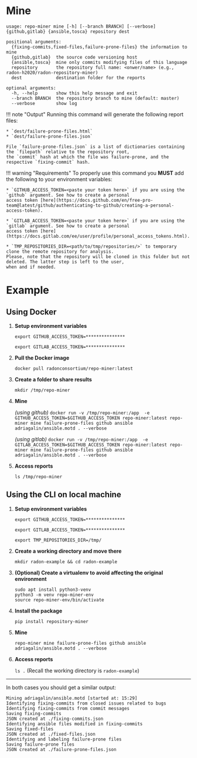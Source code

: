 # Mine

```text
usage: repo-miner mine [-h] [--branch BRANCH] [--verbose] {github,gitlab} {ansible,tosca} repository dest

positional arguments:
  {fixing-commits,fixed-files,failure-prone-files} the information to mine
  {github,gitlab}  the source code versioning host
  {ansible,tosca}  mine only commits modifying files of this language
  repository       the repository full name: <onwer/name> (e.g., radon-h2020/radon-repository-miner) 
  dest             destination folder for the reports

optional arguments:
  -h, --help       show this help message and exit
  --branch BRANCH  the repository branch to mine (default: master)
  --verbose        show log
```

!!! note "Output"
    Running this command will generate the following report files:
    
    * `dest/failure-prone-files.html`
    * `dest/failure-prone-files.json`
    
    File `failure-prone-files.json` is a list of dictionaries containing the `filepath` relative to the repository root,
    the `commit` hash at which the file was failure-prone, and the respective `fixing-commit` hash.

!!! warning "Requirements"
    To properly use this command you **MUST** add the following to your environment variables: 
   
    * `GITHUB_ACCESS_TOKEN=<paste your token here>` if you are using the `github` argument. See how to create a personal 
    access token [here](https://docs.github.com/en/free-pro-team@latest/github/authenticating-to-github/creating-a-personal-access-token).
    
    * `GITLAB_ACCESS_TOKEN=<paste your token here>` if you are using the `gitlab` argument. See how to create a personal 
    access token [here](https://docs.gitlab.com/ee/user/profile/personal_access_tokens.html).
    
    * `TMP_REPOSITORIES_DIR=<path/to/tmp/repositories/>` to temporary clone the remote repository for analysis. 
    Please, note that the repository will be cloned in this folder but not deleted. The latter step is left to the user,
    when and if needed. 
    


# Example

## Using Docker

1. **Setup environment variables**

    `export GITHUB_ACCESS_TOKEN=***************` 
    
    `export GITLAB_ACCESS_TOKEN=***************` 

2. **Pull the Docker image**

    `docker pull radonconsortium/repo-miner:latest`

3. **Create a folder to share results**
    
    `mkdir /tmp/repo-miner`
    
4. **Mine**
    
    *(using github)* `docker run -v /tmp/repo-miner:/app  -e GITHUB_ACCESS_TOKEN=$GITHUB_ACCESS_TOKEN repo-miner:latest repo-miner mine failure-prone-files github ansible adriagalin/ansible.motd . --verbose`
    
    *(using gitlab)* `docker run -v /tmp/repo-miner:/app  -e GITLAB_ACCESS_TOKEN=$GITHUB_ACCESS_TOKEN repo-miner:latest repo-miner mine failure-prone-files github ansible adriagalin/ansible.motd . --verbose`

5. **Access reports**
    
    `ls /tmp/repo-miner`




## Using the CLI on local machine

1. **Setup environment variables**

    `export GITHUB_ACCESS_TOKEN=***************` 
    
    `export GITLAB_ACCESS_TOKEN=***************` 
    
    `export TMP_REPOSITORIES_DIR=/tmp/` 

2. **Create a working directory and move there**
 
    `mkdir radon-example && cd radon-example`

3. **(Optional) Create a virtualenv to avoid affecting the original environment**

    `sudo apt install python3-venv`<br>
    `python3 -m venv repo-miner-env`<br>
    `source repo-miner-env/bin/activate`

4. **Install the package**

    `pip install repository-miner`

5. **Mine**

    `repo-miner mine failure-prone-files github ansible adriagalin/ansible.motd . --verbose`

6. **Access reports**
    
    `ls .` (Recall the working directory is `radon-example`)


---

In both cases you should get a similar output:

```text
Mining adriagalin/ansible.motd [started at: 15:29]
Identifying fixing-commits from closed issues related to bugs
Identifying fixing-commits from commit messages
Saving fixing-commits
JSON created at ./fixing-commits.json
Identifying ansible files modified in fixing-commits
Saving fixed-files
JSON created at ./fixed-files.json
Identifying and labeling failure-prone files
Saving failure-prone files
JSON created at ./failure-prone-files.json
```
